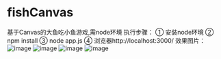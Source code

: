 # fishCanvas
基于Canvas的大鱼吃小鱼游戏,需node环境
执行步骤：
	① 安装node环境
	② npm install
	③ node app.js
	④ 浏览器http://localhost:3000/
效果图片：
	 ![image]('../fishCanvas/www/images/effect/QQ截图20180312130921')
	 ![image]('../fishCanvas/www/images/effect/QQ截图20180312131016')
	 ![image]('../fishCanvas/www/images/effect/QQ截图20180312131033')
	 ![image]('../fishCanvas/www/images/effect/QQ截图20180312131123')
	 